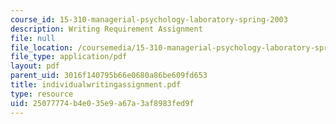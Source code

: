 ```yaml
---
course_id: 15-310-managerial-psychology-laboratory-spring-2003
description: Writing Requirement Assignment
file: null
file_location: /coursemedia/15-310-managerial-psychology-laboratory-spring-2003/25077774b4e035e9a67a3af8983fed9f_individualwritingassignment.pdf
file_type: application/pdf
layout: pdf
parent_uid: 3016f140795b66e0680a86be609fd653
title: individualwritingassignment.pdf
type: resource
uid: 25077774-b4e0-35e9-a67a-3af8983fed9f
---
```

